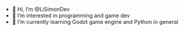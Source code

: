 - 👋 Hi, I’m @LiSimonDev
- 👀 I’m interested in programming and game dev
- 🌱 I’m currently learning Godot game engine and Python in general
<!---
LiSimonDev/LiSimonDev is a ✨ special ✨ repository because its `README.md` (this file) appears on your GitHub profile.
You can click the Preview link to take a look at your changes.
--->
